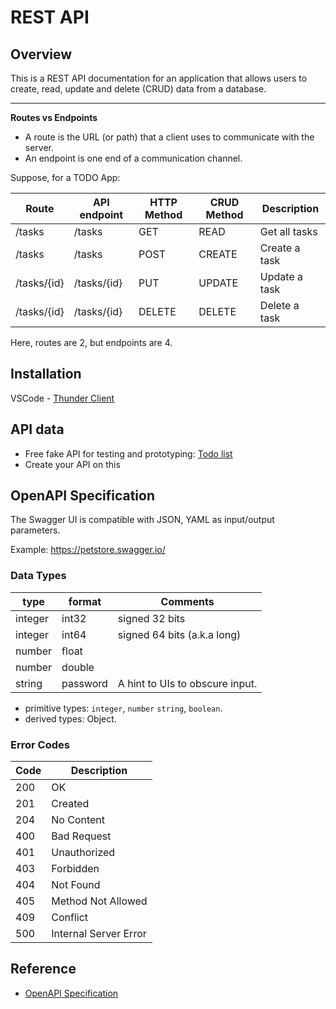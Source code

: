 # REST API

## Overview

This is a REST API documentation for an application that allows users to create, read, update and delete (CRUD) data from a database.

---

**Routes vs Endpoints**

- A route is the URL (or path) that a client uses to communicate with the server.
- An endpoint is one end of a communication channel.

Suppose, for a TODO App:

| Route       | API endpoint | HTTP Method | CRUD Method | Description   |
| ----------- | ------------ | ----------- | ----------- | ------------- |
| /tasks      | /tasks       | GET         | READ        | Get all tasks |
| /tasks      | /tasks       | POST        | CREATE      | Create a task |
| /tasks/{id} | /tasks/{id}  | PUT         | UPDATE      | Update a task |
| /tasks/{id} | /tasks/{id}  | DELETE      | DELETE      | Delete a task |

Here, routes are 2, but endpoints are 4.

## Installation

VSCode - [Thunder Client](https://marketplace.visualstudio.com/items?itemName=rangav.vscode-thunder-client)

## API data

- Free fake API for testing and prototyping: [Todo list](https://jsonplaceholder.typicode.com/todos)
- Create your API on this

## OpenAPI Specification

The Swagger UI is compatible with JSON, YAML as input/output parameters.

Example: https://petstore.swagger.io/

### Data Types

| type    | format   | Comments                        |
| ------- | -------- | ------------------------------- |
| integer | int32    | signed 32 bits                  |
| integer | int64    | signed 64 bits (a.k.a long)     |
| number  | float    |
| number  | double   |
| string  | password | A hint to UIs to obscure input. |

- primitive types: `integer`, `number` `string`, `boolean`.
- derived types: Object.

### Error Codes

| Code | Description           |
| ---- | --------------------- |
| 200  | OK                    |
| 201  | Created               |
| 204  | No Content            |
| 400  | Bad Request           |
| 401  | Unauthorized          |
| 403  | Forbidden             |
| 404  | Not Found             |
| 405  | Method Not Allowed    |
| 409  | Conflict              |
| 500  | Internal Server Error |

## Reference

- [OpenAPI Specification](https://swagger.io/specification/)
